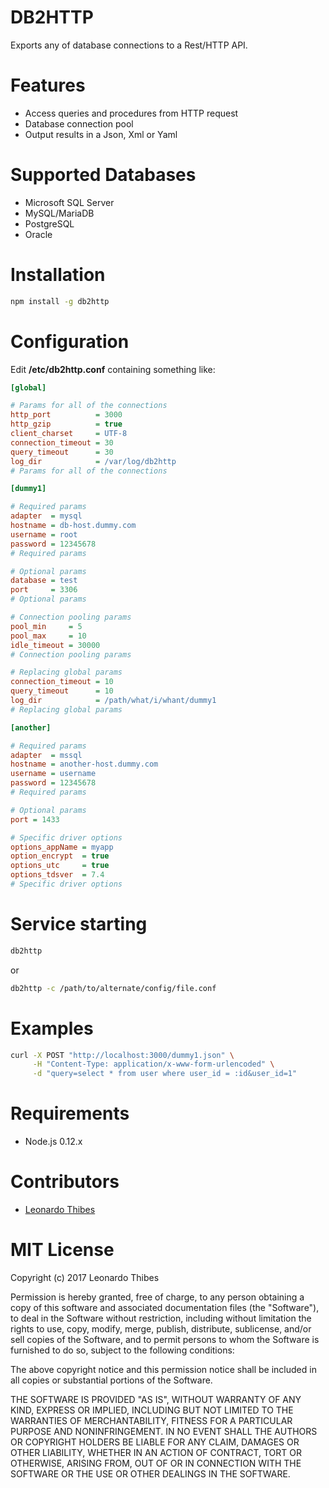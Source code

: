 # DB2HTTP

Exports any of database connections to a Rest/HTTP API.

# Features

 * Access queries and procedures from HTTP request
 * Database connection pool
 * Output results in a Json, Xml or Yaml

# Supported Databases

 * Microsoft SQL Server
 * MySQL/MariaDB
 * PostgreSQL
 * Oracle

# Installation

```bash
npm install -g db2http
```

# Configuration

Edit **/etc/db2http.conf** containing something like:

```ini
[global]

# Params for all of the connections
http_port          = 3000
http_gzip          = true
client_charset     = UTF-8
connection_timeout = 30
query_timeout      = 30
log_dir            = /var/log/db2http
# Params for all of the connections

[dummy1]

# Required params
adapter  = mysql
hostname = db-host.dummy.com
username = root
password = 12345678
# Required params

# Optional params
database = test
port     = 3306
# Optional params

# Connection pooling params
pool_min     = 5
pool_max     = 10
idle_timeout = 30000
# Connection pooling params

# Replacing global params
connection_timeout = 10
query_timeout      = 10
log_dir            = /path/what/i/whant/dummy1
# Replacing global params

[another]

# Required params
adapter  = mssql
hostname = another-host.dummy.com
username = username
password = 12345678
# Required params

# Optional params
port = 1433

# Specific driver options
options_appName = myapp
option_encrypt  = true
options_utc     = true
options_tdsver  = 7.4
# Specific driver options

```

# Service starting

```bash
db2http
```

or

```bash
db2http -c /path/to/alternate/config/file.conf
```

# Examples

```bash
curl -X POST "http://localhost:3000/dummy1.json" \
     -H "Content-Type: application/x-www-form-urlencoded" \
     -d "query=select * from user where user_id = :id&user_id=1"
```

# Requirements

 * Node.js 0.12.x

# Contributors

 * [Leonardo Thibes](https://github.com/leonardothibes)

# MIT License

Copyright (c) 2017 Leonardo Thibes

Permission is hereby granted, free of charge, to any person obtaining a copy
of this software and associated documentation files (the "Software"), to deal
in the Software without restriction, including without limitation the rights
to use, copy, modify, merge, publish, distribute, sublicense, and/or sell
copies of the Software, and to permit persons to whom the Software is
furnished to do so, subject to the following conditions:

The above copyright notice and this permission notice shall be included in all
copies or substantial portions of the Software.

THE SOFTWARE IS PROVIDED "AS IS", WITHOUT WARRANTY OF ANY KIND, EXPRESS OR
IMPLIED, INCLUDING BUT NOT LIMITED TO THE WARRANTIES OF MERCHANTABILITY,
FITNESS FOR A PARTICULAR PURPOSE AND NONINFRINGEMENT. IN NO EVENT SHALL THE
AUTHORS OR COPYRIGHT HOLDERS BE LIABLE FOR ANY CLAIM, DAMAGES OR OTHER
LIABILITY, WHETHER IN AN ACTION OF CONTRACT, TORT OR OTHERWISE, ARISING FROM,
OUT OF OR IN CONNECTION WITH THE SOFTWARE OR THE USE OR OTHER DEALINGS IN THE
SOFTWARE.

